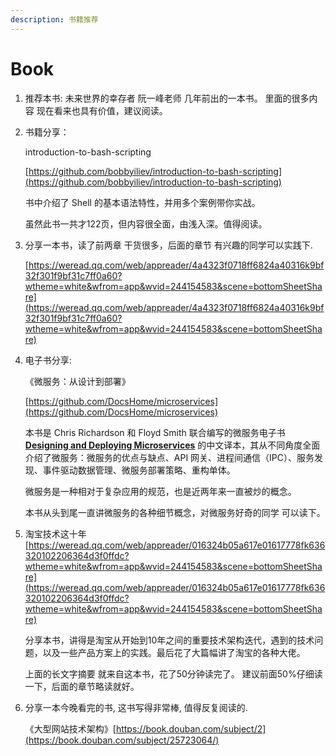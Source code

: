 ```yaml
---
description: 书籍推荐
---
```


# Book

1. 推荐本书:  未来世界的幸存者  阮一峰老师 几年前出的一本书。 里面的很多内容 现在看来也具有价值，建议阅读。
2. 书籍分享：

   introduction-to-bash-scripting

   [https://github.com/bobbyiliev/introduction-to-bash-scripting](https://github.com/bobbyiliev/introduction-to-bash-scripting)

   书中介绍了 Shell 的基本语法特性，并用多个案例带你实战。

   虽然此书一共才122页，但内容很全面，由浅入深。值得阅读。

3. 分享一本书，读了前两章 干货很多，后面的章节 有兴趣的同学可以实践下.

   [https://weread.qq.com/web/appreader/4a4323f0718ff6824a40316k9bf32f301f9bf31c7ff0a60?wtheme=white&wfrom=app&wvid=244154583&scene=bottomSheetShare](https://weread.qq.com/web/appreader/4a4323f0718ff6824a40316k9bf32f301f9bf31c7ff0a60?wtheme=white&wfrom=app&wvid=244154583&scene=bottomSheetShare)

4. 电子书分享:

   《微服务：从设计到部署》

   [https://github.com/DocsHome/microservices](https://github.com/DocsHome/microservices)

   本书是 Chris Richardson 和 Floyd Smith 联合编写的微服务电子书 [**Designing and Deploying Microservices**](https://www.nginx.com/resources/library/designing-deploying-microservices/) 的中文译本，其从不同角度全面介绍了微服务：微服务的优点与缺点、API 网关、进程间通信（IPC）、服务发现、事件驱动数据管理、微服务部署策略、重构单体。

   微服务是一种相对于复杂应用的规范，也是近两年来一直被炒的概念。

   本书从头到尾一直讲微服务的各种细节概念，对微服务好奇的同学 可以读下。

5. 淘宝技术这十年 [https://weread.qq.com/web/appreader/016324b05a617e01617778fk636320102206364d3f0ffdc?wtheme=white&wfrom=app&wvid=244154583&scene=bottomSheetShare](https://weread.qq.com/web/appreader/016324b05a617e01617778fk636320102206364d3f0ffdc?wtheme=white&wfrom=app&wvid=244154583&scene=bottomSheetShare)

   分享本书，讲得是淘宝从开始到10年之间的重要技术架构迭代，遇到的技术问题，以及一些产品方案上的实践。最后花了大篇幅讲了淘宝的各种大佬。

   上面的长文字摘要 就来自这本书，花了50分钟读完了。 建议前面50%仔细读一下，后面的章节略读就好。

6. 分享一本今晚看完的书, 这书写得非常棒, 值得反复阅读的.

   《大型网站技术架构》[https://book.douban.com/subject/2](https://book.douban.com/subject/25723064/)

